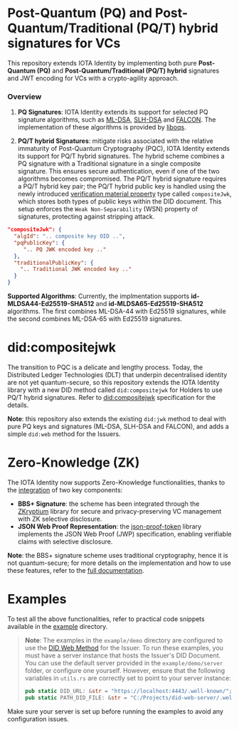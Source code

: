# Post-Quantum (PQ) and Post-Quantum/Traditional (PQ/T) hybrid signatures for VCs
This repository extends IOTA Identity by implementing both pure **Post-Quantum (PQ)** and **Post-Quantum/Traditional (PQ/T) hybrid** signatures and JWT encoding for VCs with a crypto-agility approach.

### Overview

1. **PQ Signatures**: IOTA Identity extends its support for selected PQ signature algorithms, such as [ML-DSA](https://csrc.nist.gov/pubs/fips/204/final), [SLH-DSA](https://csrc.nist.gov/pubs/fips/205/final) and [FALCON](https://falcon-sign.info/). The implementation of these algorithms is provided by [liboqs](https://github.com/open-quantum-safe/liboqs-rust).

2. **PQ/T hybrid Signatures**: mitigate risks associated with the relative immaturity of Post-Quantum Cryptography (PQC), IOTA Identity extends its support for PQ/T hybrid signatures. The hybrid scheme combines a PQ signature with a Traditional signature in a single composite signature. This ensures secure authentication, even if one of the two algorithms becomes compromised. The PQ/T hybrid signature requires a PQ/T hybrid key pair; the PQ/T hybrid public key is handled using the newly introduced [verification material property](https://www.w3.org/TR/did-core/#verification-material) type called `compositeJwk`, which stores both types of public keys within the DID document. This setup enforces the `Weak Non-Separability` (WSN) property of signatures, protecting against stripping attack.

```json
"compositeJwk": {
  "algId": ".. composite key OID ..",
  "pqPublicKey": {
     ".. PQ JWK encoded key .."
  },
  "traditionalPublicKey": {
    ".. Traditional JWK encoded key .."
  }
}
```

**Supported Algorithms**: Currently, the implmentation supports **id-MLDSA44-Ed25519-SHA512** and **id-MLDSA65-Ed25519-SHA512** algorithms. The first combines ML-DSA-44 with Ed25519 signatures, while the second combines ML-DSA-65 with Ed25519 signatures.

# did:compositejwk

The transition to PQC is a delicate and lengthy process. Today, the Distributed Ledger Technologies (DLT) that underpin decentralised identity are not yet quantum-secure, so this repository extends the IOTA Identity library with a new DID method called `did:compositejwk` for Holders to use PQ/T hybrid signatures. Refer to [did:compositejwk](https://github.com/Cybersecurity-LINKS/did-compositejwk/blob/main/spec.md) specification for the details.

**Note**: this repository also extends the existing `did:jwk` method to deal with pure PQ keys and signatures (ML-DSA, SLH-DSA and FALCON), and adds a simple `did:web` method for the Issuers. 

# Zero-Knowledge (ZK)

The IOTA Identity now supports Zero-Knowledge functionalities, thanks to the [integration](https://github.com/iotaledger/identity.rs/pull/1285) of two key components:

* **BBS+ Signature**: the scheme has been integrated through the [ZKryptium](https://github.com/Cybersecurity-LINKS/zkryptium) library for secure and privacy-preserving VC management with ZK selective disclosure.
* **JSON Web Proof Representation**: the [json-proof-token](https://github.com/Cybersecurity-LINKS/json-proof-token) library implements the JSON Web Proof (JWP) specification, enabling verifiable claims with selective disclosure.

**Note**: the BBS+ signature scheme uses traditional cryptography, hence it is not quantum-secure; for more details on the implementation and how to use these features, refer to the [full documentation](https://wiki.iota.org/identity.rs/how-tos/verifiable-credentials/zero-knowledge-selective-disclosure/).

# Examples

To test all the above functionalities, refer to practical code snippets available in the [example](https://github.com/Cybersecurity-LINKS/pq-zk-identity/tree/PQ/T-Hybrid/examples) directory.
> **Note**: The examples in the `example/demo` directory are configured to use the [DID Web Method](https://w3c-ccg.github.io/did-method-web/) for the Issuer. To run these examples, you must
> have a server instance that hosts the Issuer's DID Document. You can use the default server provided in the `example/demo/server` folder, or configure one yourself. However,
> ensure that the following variables in `utils.rs` are correctly set to point to your server instance:
> ```rust
> pub static DID_URL: &str = "https://localhost:4443/.well-known/";
> pub static PATH_DID_FILE: &str = "C:/Projects/did-web-server/.well-known/";
> ```
Make sure your server is set up before running the examples to avoid any configuration issues.

